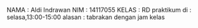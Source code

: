 NAMA  : Aldi Indrawan
NIM   : 14117055
KELAS : RD
praktikum di : selasa,13:00-15:00
alasan  : tabrakan dengan jam kelas
